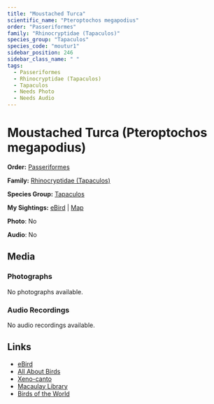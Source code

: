 ```yaml
---
title: "Moustached Turca"
scientific_name: "Pteroptochos megapodius"
order: "Passeriformes"
family: "Rhinocryptidae (Tapaculos)"
species_group: "Tapaculos"
species_code: "moutur1"
sidebar_position: 246
sidebar_class_name: " "
tags: 
  - Passeriformes
  - Rhinocryptidae (Tapaculos)
  - Tapaculos
  - Needs Photo
  - Needs Audio
---
```


# Moustached Turca (Pteroptochos megapodius)

**Order:** [Passeriformes](/tags/passeriformes)

**Family:** [Rhinocryptidae (Tapaculos)](/tags/rhinocryptidae-tapaculos)

**Species Group:** [Tapaculos](/tags/tapaculos)

**My Sightings:** [eBird](https://ebird.org/lifelist?r=world&time=life&spp=moutur1) | [Map](/map?species_code=moutur1)

**Photo**: No 

**Audio**: No

## Media
### Photographs
No photographs available.

### Audio Recordings
No audio recordings available.

## Links
* [eBird](https://ebird.org/species/moutur1) 
* [All About Birds](https://www.allaboutbirds.org/guide/moutur1) 
* [Xeno-canto](https://www.xeno-canto.org/species/pteroptochos-megapodius) 
* [Macaulay Library](https://search.macaulaylibrary.org/catalog?taxonCode=moutur1&sort=rating_rank_desc)
* [Birds of the World](https://birdsoftheworld.org/bow/species/moutur1)
